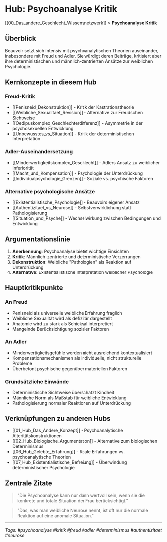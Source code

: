# Hub: Psychoanalyse Kritik

[[00_Das_andere_Geschlecht_Wissensnetzwerk]] > **Psychoanalyse Kritik**

## Überblick

Beauvoir setzt sich intensiv mit psychoanalytischen Theorien auseinander, insbesondere mit Freud und Adler. Sie würdigt deren Beiträge, kritisiert aber ihre deterministischen und männlich-zentrierten Ansätze zur weiblichen Psychologie.

## Kernkonzepte in diesem Hub

### Freud-Kritik
- [[Penisneid_Dekonstruktion]] - Kritik der Kastrationstheorie
- [[Weibliche_Sexualitaet_Revision]] - Alternative zur Freudschen Sichtweise
- [[Oedipuskomplex_Geschlechterdifferenz]] - Asymmetrie in der psychosexuellen Entwicklung
- [[Unbewusstes_vs_Situation]] - Kritik der deterministischen Interpretation

### Adler-Auseinandersetzung
- [[Minderwertigkeitskomplex_Geschlecht]] - Adlers Ansatz zu weiblicher Inferiorität
- [[Macht_und_Kompensation]] - Psychologie der Unterdrückung
- [[Individualpsychologie_Grenzen]] - Soziale vs. psychische Faktoren

### Alternative psychologische Ansätze
- [[Existentialistische_Psychologie]] - Beauvoirs eigener Ansatz
- [[Authentizitaet_vs_Neurose]] - Selbstverwirklichung statt Pathologisierung
- [[Situation_und_Psyche]] - Wechselwirkung zwischen Bedingungen und Entwicklung

## Argumentationslinie

1. **Anerkennung**: Psychoanalyse bietet wichtige Einsichten
2. **Kritik**: Männlich-zentrierte und deterministische Verzerrungen
3. **Dekonstruktion**: Weibliche "Pathologien" als Reaktion auf Unterdrückung
4. **Alternative**: Existentialistische Interpretation weiblicher Psychologie

## Hauptkritikpunkte

### An Freud
- Penisneid als universelle weibliche Erfahrung fraglich
- Weibliche Sexualität wird als defizitär dargestellt
- Anatomie wird zu stark als Schicksal interpretiert
- Mangelnde Berücksichtigung sozialer Faktoren

### An Adler
- Minderwertigkeitsgefühle werden nicht ausreichend kontextualisiert
- Kompensationsmechanismen als individuelle, nicht strukturelle Probleme
- Überbetont psychische gegenüber materiellen Faktoren

### Grundsätzliche Einwände
- Deterministische Sichtweise überschätzt Kindheit
- Männliche Norm als Maßstab für weibliche Entwicklung
- Pathologisierung normaler Reaktionen auf Unterdrückung

## Verknüpfungen zu anderen Hubs

- [[01_Hub_Das_Andere_Konzept]] - Psychoanalytische Alteritätskonstruktionen
- [[02_Hub_Biologische_Argumentation]] - Alternative zum biologischen Determinismus
- [[06_Hub_Gelebte_Erfahrung]] - Reale Erfahrungen vs. psychoanalytische Theorien
- [[07_Hub_Existentialistische_Befreiung]] - Überwindung deterministischer Psychologie

## Zentrale Zitate

> "Die Psychoanalyse kann nur dann wertvoll sein, wenn sie die konkrete und totale Situation der Frau berücksichtigt."

> "Das, was man weibliche Neurose nennt, ist oft nur die normale Reaktion auf eine anomale Situation."

---

*Tags: #psychoanalyse #kritik #freud #adler #determinismus #authentizitaet #neurose*